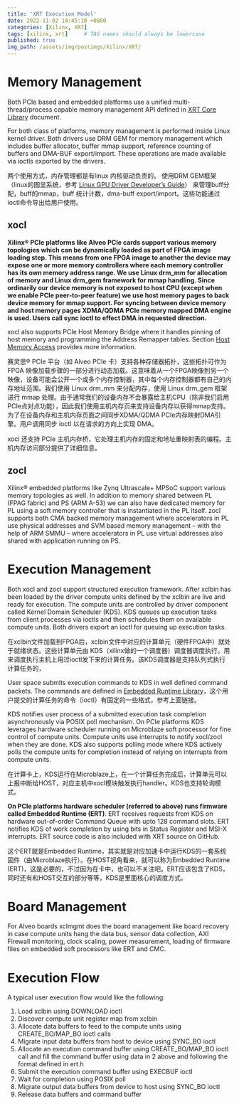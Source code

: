 ```yaml
---
title: 'XRT Execution Model'
date: 2022-11-02 14:45:10 +0800
categories: [Xilinx, XRT]
tags: [xilinx, xrt]     # TAG names should always be lowercase
published: true
img_path: /assets/img/postimgs/Xilinx/XRT/
---
```


# Memory Management

Both PCIe based and embedded platforms use a unified multi-thread/process capable memory management API 
defined in [XRT Core Library](https://xilinx.github.io/XRT/master/html/xrt.main.html) document.

For both class of platforms, memory management is performed inside Linux kernel driver. 
Both drivers use DRM GEM for memory management which includes buffer allocator, buffer mmap support, 
reference counting of buffers and DMA-BUF export/import. 
These operations are made available via ioctls exported by the drivers.

两个使用方式，内存管理都是有linux 内核驱动负责的。
使用DRM GEM框架（linux的图显系统，参考 [Linux GPU Driver Developer’s Guide](https://www.kernel.org/doc/html/latest/gpu/index.html)）
来管理buff分配，buff的mmap，buff 统计计数，dma-buff export/import。这些功能通过ioctl命令导出给用户使用。


## xocl

**Xilinx® PCIe platforms like Alveo PCIe cards support various memory topologies which can be dynamically loaded as part of FPGA image loading step. This means from one FPGA image to another the device may expose one or more memory controllers where each memory controller has its own memory address range. We use Linux drm_mm for allocation of memory and Linux drm_gem framework for mmap handling. Since ordinarily our device memory is not exposed to host CPU (except when we enable PCIe peer-to-peer feature) we use host memory pages to back device memory for mmap support. For syncing between device memory and host memory pages XDMA/QDMA PCIe memory mapped DMA engine is used. Users call sync ioctl to effect DMA in requested direction.**

xocl also supports PCIe Host Memory Bridge where it handles pinning of host memory and programming the Address Remapper tables. Section [Host Memory Access](https://xilinx.github.io/XRT/master/html/hm.html) provides more information.

赛灵思® PCIe 平台（如 Alveo PCIe 卡）支持各种存储器拓扑，这些拓扑可作为 FPGA 映像加载步骤的一部分进行动态加载。这意味着从一个FPGA映像到另一个映像，设备可能会公开一个或多个内存控制器，其中每个内存控制器都有自己的内存地址范围。我们使用 Linux drm_mm 来分配内存，使用 Linux drm_gem 框架进行 mmap 处理。由于通常我们的设备内存不会暴露给主机CPU（除非我们启用PCIe点对点功能），因此我们使用主机内存页来支持设备内存以获得mmap支持。为了在设备内存和主机内存页面之间同步XDMA/QDMA PCIe内存映射DMA引擎。用户调用同步 ioctl 以在请求的方向上实现 DMA。

xocl 还支持 PCIe 主机内存桥，它处理主机内存的固定和地址重映射表的编程。主机内存访问部分提供了详细信息。


## zocl
Xilinx® embedded platforms like Zynq Ultrascale+ MPSoC support various memory topologies as well. In addition to memory shared between PL (FPAG fabric) and PS (ARM A-53) we can also have dedicated memory for PL using a soft memory controller that is instantiated in the PL itself. zocl supports both CMA backed memory management where accelerators in PL use physical addresses and SVM based memory management – with the help of ARM SMMU – where accelerators in PL use virtual addresses also shared with application running on PS.


# Execution Management

Both xocl and zocl support structured execution framework. After xclbin has been loaded by the driver compute units defined by the xclbin are live and ready for execution. The compute units are controlled by driver component called Kernel Domain Scheduler (KDS). KDS queues up execution tasks from client processes via ioctls and then schedules them on available compute units. Both drivers export an ioctl for queuing up execution tasks.

在xclbin文件加载到FPGA后，xclbin文件中对应的计算单元（硬件FPGA中）就处于就绪状态。这些计算单元由 KDS（xilinx做的一个调度器）调度器调度执行。用来调度执行主机上用过ioctl发下来的计算任务。该KDS调度器是支持队列式执行计算任务的，

User space submits execution commands to KDS in well defined command packets. The commands are defined in [Embedded Runtime Library](https://xilinx.github.io/XRT/master/html/ert.main.html)，这个用户提交的计算任务的命令（ioctl）有固定的一些格式，参考上面链接。

KDS notifies user process of a submitted execution task completion asynchronously via POSIX poll mechanism. On PCIe platforms KDS leverages hardware scheduler running on Microblaze soft processor for fine control of compute units. Compute units use interrupts to notify xocl/zocl when they are done. KDS also supports polling mode where KDS actively polls the compute units for completion instead of relying on interrupts from compute units.

在计算卡上，KDS运行在Microblaze上，在一个计算任务完成后，计算单元可以上报中断给HOST，对应主机中xocl模块触发执行handler。KDS也支持轮询模式。

**On PCIe platforms hardware scheduler (referred to above) runs firmware called Embedded Runtime (ERT)**. ERT receives requests from KDS on hardware out-of-order Command Queue with upto 128 command slots. ERT notifies KDS of work completion by using bits in Status Register and MSI-X interrupts. ERT source code is also included with XRT source on GitHub.

这个ERT就是Embedded Runtime，其实就是对应加速卡中运行KDS的一套系统固件（由Microblaze执行）。在HOST视角看来，就可以称为Embedded Runtime (ERT)，这是必要的，不过因为在卡中，也可以不关注吧。ERT应该包含了KDS，同时还有和HOST交互的部分等等，KDS是里面核心的调度方式。

# Board Management

For Alveo boards xclmgmt does the board management like board recovery in case compute units hang the data bus, sensor data collection, AXI Firewall monitoring, clock scaling, power measurement, loading of firmware files on embedded soft processors like ERT and CMC.


# Execution Flow

A typical user execution flow would like the following:

1. Load xclbin using DOWNLOAD ioctl
2. Discover compute unit register map from xclbin
3. Allocate data buffers to feed to the compute units using CREATE_BO/MAP_BO ioctl calls
4. Migrate input data buffers from host to device using SYNC_BO ioctl
5. Allocate an execution command buffer using CREATE_BO/MAP_BO ioctl call and fill the command buffer using data in 2 above and following the format defined in ert.h
6. Submit the execution command buffer using EXECBUF ioctl
7. Wait for completion using POSIX poll
8. Migrate output data buffers from device to host using SYNC_BO ioctl
9. Release data buffers and command buffer


